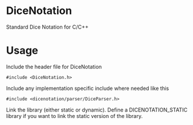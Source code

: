 # DiceNotation

Standard Dice Notation for C/C++


# Usage

Include the header file for DiceNotation

    #include <DiceNotation.h>
    
Include any implementation specific include where needed like this

    #include <dicenotation/parser/DiceParser.h>
    
Link the library (either static or dynamic). Define a DICENOTATION_STATIC library if you want to link the static version of the library.